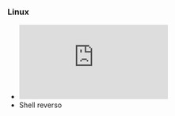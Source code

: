 ### Linux
* ![Escalação de privilégio](https://github.com/rmsbpro/rmsbpro/blob/main/escalacao_de_privilegio.md) 
* Shell reverso
